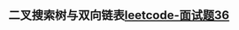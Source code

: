 <!-- 二叉搜索树与双向链表.md -->
## 二叉搜索树与双向链表[leetcode-面试题36](https://leetcode-cn.com/problems/er-cha-sou-suo-shu-yu-shuang-xiang-lian-biao-lcof/)

```js

```